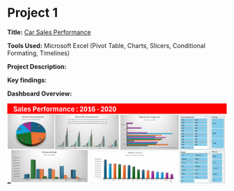 # Project 1

**Title:** [Car Sales Performance](https://github.com/Sheyi04/Sheyi04.github.io/blob/main/car_sales_data.%20-%20Seyi.xlsx)

**Tools Used:** Microsoft Excel (Pivot Table, Charts, Slicers, Conditional Formating, Timelines)

**Project Description:**

**Key findings:**

**Dashboard Overview:**

![Car_Sales](Car_Sales.png)
